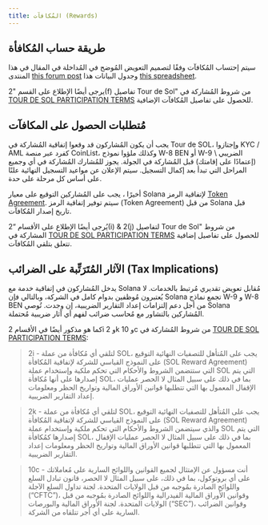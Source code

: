```yaml
---
title: المُكافآت (Rewards)
---
```


## طريقة حساب المُكافأة <a id="how-are-rewards-calculated"></a>

سيتم إحتساب المُكافآت وفقًا لتصميم التعويض المُوضح في المُداخلة في المقال في هذا المنتدى [this forum post](https://forums.solana.com/t/tour-de-sol-stage-1-preliminary-compensation-design/79) وجدول البيانات هذا [this spreadsheet](https://docs.google.com/spreadsheets/d/11puBSw2THdO4wU-uyDEic-D03jg4ZAooVpcZU0w_4gI/edit#gid=218406032).

يرجى أيضًا الإطلاع على القسم "2\(f\) تفاصيل Tour de Sol" من شروط المُشاركة في [TOUR DE SOL PARTICIPATION TERMS](https://drive.google.com/file/d/15ueLG6VJoQ5Hx4rnpjFeuL3pG5DbrBbE/view) للحصول على تفاصيل المُكافآت الإضافية.

## مُتطلبات الحصول على المكافآت <a id="what-are-the-requirements-to-receive-rewards"></a>

يجب أن يكون المُشاركون قد وقعوا إتفاقية المُشاركة في Tour de SOL، وإجتازوا KYC / AML كفرد عبر منصة CoinList، وكذلك ملؤوا نموذج W-8 BEN أو W-9 الضريبي \ (إعتمادًا على إقامتك\) قبل المُشاركة في الجولة. يجوز للمُشارك المُشاركة في أي وجميع المراحل التي تبدأ بعد إكمال التسجيل. سيتم الإعلان عن مواعيد التسجيل النهائية علنًا على أساس كل مرحلة على حدة.

أخيرًا ، يجب على المُشاركين التوقيع على معيار Solana لإتفاقية الرمز [Token Agreement](https://drive.google.com/open?id=1O4cEUZzeSNoVcncbHcEegAqPgjT-7hcy). سيتم توفير إتفاقية الرمز (Token Agreement) من قبل Solana قبل تاريخ إصدار المُكافآت.

يُرجى أيضًا الإطلاع على الأقسام “2\(i\) & 2\(j\) لتفاصيل Tour de Sol" من شروط المشاركة في [TOUR DE SOL PARTICIPATION TERMS](https://drive.google.com/file/d/15ueLG6VJoQ5Hx4rnpjFeuL3pG5DbrBbE/view) للحصول على تفاصيل إضافية تتعلق بتلقي المُكافآت.

## الآثار المُتَرَتِّبة على الضرائب (Tax Implications) <a id="what-are-the-tax-implications-of-the-rewards"></a>

يدخل المُشاركون في إتفاقية خدمة مع Solana مُقابل تعويض تقديري مُرتبط بالخدمات. لا يُعتبرون مُوظفين بدوام كامل في الشركة، وبالتالي فإن Solana تجمع نماذج W-9 و W-8 BEN من أجل دعم إلتزامات إعداد التقارير الضريبية، إن وجدت. تُوصي Solana المُشاركين بالتشاور مع مُحاسب ضرائب لفهم أي آثار ضريبية مُحتملة.

كما هو مذكور أيضًا في الأقسام 2i و 2k و 10c من شروط المُشاركة في [TOUR DE SOL PARTICIPATION TERMS](https://drive.google.com/file/d/15ueLG6VJoQ5Hx4rnpjFeuL3pG5DbrBbE/view):

> 2i - لتلقي أي مُكافأة من عملة SOL، يجب على المُتأهل للتصفيات النهائية التوقيع على النموذج القياسي للشركة لإتفاقية المُكافأة (SOL Reward Agreement) التي ستتضمن الشروط والأحكام التي تحكم ملكية وإستخدام عملة SOL التي يتم إصدارها على أنها مُكافأة SOL، بما في ذلك على سبيل المثال لا الحصر عمليات الإقفال المعمول بها التي تتطلبها قوانين الأوراق المالية وتواريخ الحظر ومعلومات إعداد التقارير الضريبية.

> 2k - لتلقي أي مُكافأة من عملة SOL، يجب على المُتأهل للتصفيات النهائية التوقيع على النموذج القياسي للشركة لإتفاقية المُكافأة (SOL Reward Agreement) والذي سيتضمن الشروط والأحكام التي تحكم ملكية وإستخدام عملة SOL التي يتم إصدارها كمُكافأة SOL، بما في ذلك على سبيل المثال لا الحصر عمليات الإقفال المعمول بها التي تتطلبها قوانين الأوراق المالية وتواريخ الحظر ومعلومات إعداد التقارير الضريبية.

> 10c - أنت مسؤول عن الإمتثال لجميع القوانين واللوائح السارية على مُعاملاتك على أي بروتوكول، بما في ذلك، على سبيل المثال لا الحصر، قانون تبادل السلع واللوائح الصادرة بمُوجبه من قبل الولايات المتحدة. لجنة تداول السلع الآجلة \(“CFTC”\)، وقوانين الأوراق المالية الفيدرالية واللوائح الصادرة بمُوجبه من قبل الولايات المتحدة. لجنة الأوراق المالية والبورصات \(“SEC”\)، وقوانين الضرائب السارية على أي أجر تتلقاه من الشركة.
